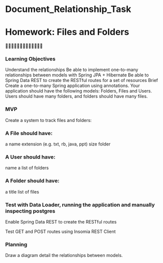# Document_Relationship_Task

# Homework: Files and Folders
📁📁📁📁📁📁📁📁📁📁📁📁📁

### Learning Objectives
Understand the relationships
Be able to implement one-to-many relationships between models with Spring JPA + Hibernate
Be able to Spring Data REST to create the RESTful routes for a set of resources
Brief
Create a one-to-many Spring application using annotations. Your application should have the following models: Folders, Files and Users. Users should have many folders, and folders should have many files.

### MVP
Create a system to track files and folders:

### A File should have:
a name
extension (e.g. txt, rb, java, ppt)
size
folder

### A User should have:
name
a list of folders

### A Folder should have:
a title
list of files

### Test with Data Loader, running the application and manually inspecting postgres

Enable Spring Data REST to create the RESTful routes

Test GET and POST routes using Insomia REST Client

### Planning
Draw a diagram detail the relationships between models.
